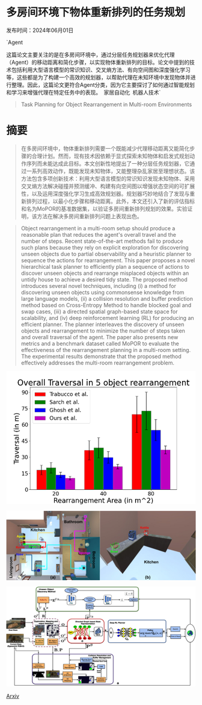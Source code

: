 # 多房间环境下物体重新排列的任务规划

发布时间：2024年06月01日

`Agent

这篇论文主要关注的是在多房间环境中，通过分层任务规划器来优化代理（Agent）的移动距离和简化步骤，以实现物体重新排列的目标。论文中提到的技术包括利用大型语言模型的常识知识、交叉熵方法、有向空间图和深度强化学习等，这些都是为了构建一个高效的规划器，以帮助代理在未知环境中发现物体并进行整理。因此，这篇论文更符合Agent分类，因为它主要探讨了如何通过智能规划和学习来增强代理在特定任务中的表现。` `家居自动化` `机器人技术`

> Task Planning for Object Rearrangement in Multi-room Environments

# 摘要

> 在多房间环境中，物体重新排列需要一个既能减少代理移动距离又能简化步骤的合理计划。然而，现有技术因依赖于显式探索未知物体和启发式规划动作序列而未能达成此目标。本文创新性地提出了一种分层任务规划器，它通过一系列高效动作，既能发现未知物体，又能整理杂乱家居至理想状态。该方法包含多项创新技术：利用大型语言模型的常识知识发现未知物体、采用交叉熵方法解决碰撞并预测缓冲、构建有向空间图以增强状态空间的可扩展性，以及运用深度强化学习生成高效规划器。规划器巧妙地结合了发现与重新排列过程，以最小化步骤和移动距离。此外，本文还引入了新的评估指标和名为MoPOR的基准数据集，以验证多房间重新排列规划的效果。实验证明，该方法在解决多房间重新排列问题上表现出色。

> Object rearrangement in a multi-room setup should produce a reasonable plan that reduces the agent's overall travel and the number of steps. Recent state-of-the-art methods fail to produce such plans because they rely on explicit exploration for discovering unseen objects due to partial observability and a heuristic planner to sequence the actions for rearrangement. This paper proposes a novel hierarchical task planner to efficiently plan a sequence of actions to discover unseen objects and rearrange misplaced objects within an untidy house to achieve a desired tidy state. The proposed method introduces several novel techniques, including (i) a method for discovering unseen objects using commonsense knowledge from large language models, (ii) a collision resolution and buffer prediction method based on Cross-Entropy Method to handle blocked goal and swap cases, (iii) a directed spatial graph-based state space for scalability, and (iv) deep reinforcement learning (RL) for producing an efficient planner. The planner interleaves the discovery of unseen objects and rearrangement to minimize the number of steps taken and overall traversal of the agent. The paper also presents new metrics and a benchmark dataset called MoPOR to evaluate the effectiveness of the rearrangement planning in a multi-room setting. The experimental results demonstrate that the proposed method effectively addresses the multi-room rearrangement problem.

![多房间环境下物体重新排列的任务规划](../../../paper_images/2406.00451/graph.png)

![多房间环境下物体重新排列的任务规划](../../../paper_images/2406.00451/x1.png)

![多房间环境下物体重新排列的任务规划](../../../paper_images/2406.00451/x2.png)

[Arxiv](https://arxiv.org/abs/2406.00451)